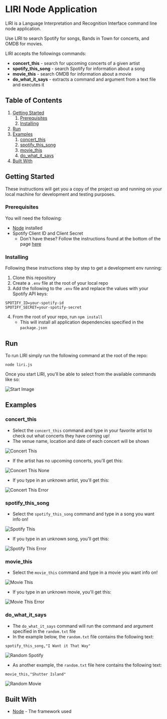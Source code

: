 # LIRI Node Application

LIRI is a Language Interpretation and Recognition Interface command line node application.

Use LIRI to search Spotify for songs, Bands in Town for concerts, and OMDB for movies.

LIRI accepts the followings commands:

* **concert_this** - search for upcoming concerts of a given artist
* **spotify_this_song** - search Spotify for information about a song
* **movie_this** - search OMDB for information about a movie
* **do_what_it_says** - extracts a command and argument from a text file and executes it

## Table of Contents

1. [Getting Started](#getting-started)
    1. [Prerequisites](#prerequisites)
    2. [Installing](#installing)
2. [Run](#run)
3. [Examples](#examples)
    1. [concert_this](#concert_this)
    2. [spotify_this_song](#spotify_this_song)
    3. [movie_this](#movie_this)
    4. [do_what_it_says](#do_what_it_says)
4. [Built With](#built-with)

## Getting Started

These instructions will get you a copy of the project up and running on your local machine for development and testing purposes.

### Prerequisites

You will need the following:

* [Node](https://nodejs.org/en/) installed
* Spotify Client ID and Client Secret
  * Don't have these? Follow the instructions found at the bottom of the page [here](https://www.npmjs.com/package/node-spotify-api)

### Installing

Following these instructions step by step to get a development env running:

1. Clone this repository
2. Create a `.env` file at the root of your local repo
3. Add the following to the `.env` file and replace the values with your Spotify API keys:

```
SPOTIFY_ID=your-spotify-id
SPOTIFY_SECRET=your-spotify-secret
```

4. From the root of your repo, run `npm install`
    * This will install all application dependencies specified in the `package.json`

## Run

To run LIRI simply run the following command at the root of the repo:

```
node liri.js
```

Once you start LIRI, you'll be able to select from the available commands like so:

![Start Image](/images/start-liri.png)

## Examples

### concert_this

* Select the `concert_this` command and type in your favorite artist to check out what concerts they have coming up!
* The venue name, location and date of each concert will be shown

![Concert This](/images/concert-this.gif)

* If the artist has no upcoming concerts, you'll get this:

![Concert This None](/images/concert-this-none.gif)

* If you type in an unknown artist, you'll get this:

![Concert This Error](/images/concert-this-error.gif)

### spotify_this_song

* Select the `spotify_this_song` command and type in a song you want info on!

![Spotify This](/images/spotify-this-song.gif)

* If you type in an unknown song, you'll get this:

![Spotify This Error](/images/spotify-this-song-error.gif)

### movie_this

* Select the `movie_this` command and type in a movie you want info on!

![Movie This](/images/movie-this.gif)

* If you type in an unknown movie, you'll get this:

![Movie This Error](/images/movie-this-error.gif)

### do_what_it_says

* The `do_what_it_says` command will run the command and argument specified in the `random.txt` file
* In the example below, the `random.txt` file contains the following text:

```
spotify_this_song,"I Want it That Way"
```

![Random Spotify](/images/random-spotify.gif)

* As another example, the `random.txt` file here contains the following text:

```
movie_this,"Shutter Island"
```

![Random Movie](/images/random-movie.gif)

## Built With

* [Node](https://nodejs.org/en/) - The framework used